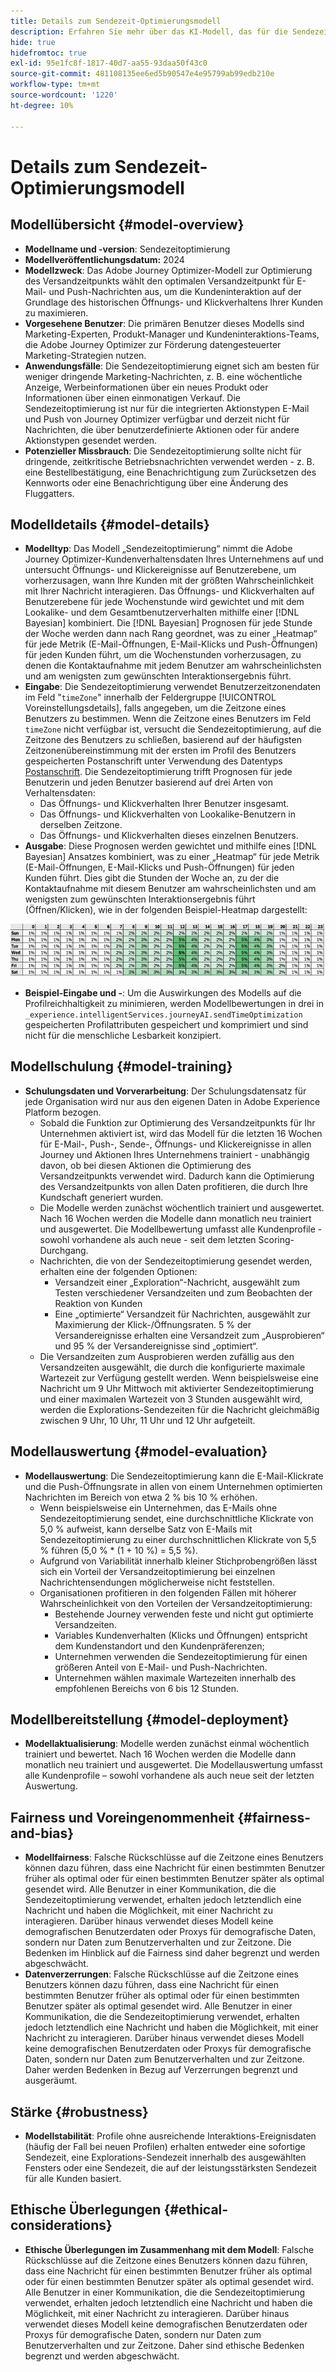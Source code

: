 ```yaml
---
title: Details zum Sendezeit-Optimierungsmodell
description: Erfahren Sie mehr über das KI-Modell, das für die Sendezeitoptimierung in Adobe Journey Optimizer verwendet wird.
hide: true
hidefromtoc: true
exl-id: 95e1fc8f-1817-40d7-aa55-93daa50f43c0
source-git-commit: 481108135ee6ed5b90547e4e95799ab99edb210e
workflow-type: tm+mt
source-wordcount: '1220'
ht-degree: 10%

---
```


# Details zum Sendezeit-Optimierungsmodell

## Modellübersicht {#model-overview}

* **Modellname und -version**: Sendezeitoptimierung
* **Modellveröffentlichungsdatum:** 2024
* **Modellzweck**: Das Adobe Journey Optimizer-Modell zur Optimierung des Versandzeitpunkts wählt den optimalen Versandzeitpunkt für E-Mail- und Push-Nachrichten aus, um die Kundeninteraktion auf der Grundlage des historischen Öffnungs- und Klickverhaltens Ihrer Kunden zu maximieren.
* **Vorgesehene Benutzer**: Die primären Benutzer dieses Modells sind Marketing-Experten, Produkt-Manager und Kundeninteraktions-Teams, die Adobe Journey Optimizer zur Förderung datengesteuerter Marketing-Strategien nutzen.
* **Anwendungsfälle**: Die Sendezeitoptimierung eignet sich am besten für weniger dringende Marketing-Nachrichten, z. B. eine wöchentliche Anzeige, Werbeinformationen über ein neues Produkt oder Informationen über einen einmonatigen Verkauf. Die Sendezeitoptimierung ist nur für die integrierten Aktionstypen E-Mail und Push von Journey Optimizer verfügbar und derzeit nicht für Nachrichten, die über benutzerdefinierte Aktionen oder für andere Aktionstypen gesendet werden.
* **Potenzieller Missbrauch**: Die Sendezeitoptimierung sollte nicht für dringende, zeitkritische Betriebsnachrichten verwendet werden - z. B. eine Bestellbestätigung, eine Benachrichtigung zum Zurücksetzen des Kennworts oder eine Benachrichtigung über eine Änderung des Fluggatters.

## Modelldetails {#model-details}

* **Modelltyp**: Das Modell „Sendezeitoptimierung“ nimmt die Adobe Journey Optimizer-Kundenverhaltensdaten Ihres Unternehmens auf und untersucht Öffnungs- und Klickereignisse auf Benutzerebene, um vorherzusagen, wann Ihre Kunden mit der größten Wahrscheinlichkeit mit Ihrer Nachricht interagieren. Das Öffnungs- und Klickverhalten auf Benutzerebene für jede Wochenstunde wird gewichtet und mit dem Lookalike- und dem Gesamtbenutzerverhalten mithilfe einer [!DNL Bayesian] kombiniert. Die [!DNL Bayesian] Prognosen für jede Stunde der Woche werden dann nach Rang geordnet, was zu einer „Heatmap“ für jede Metrik (E-Mail-Öffnungen, E-Mail-Klicks und Push-Öffnungen) für jeden Kunden führt, um die Wochenstunden vorherzusagen, zu denen die Kontaktaufnahme mit jedem Benutzer am wahrscheinlichsten und am wenigsten zum gewünschten Interaktionsergebnis führt.
* **Eingabe**: Die Sendezeitoptimierung verwendet Benutzerzeitzonendaten im Feld &quot;`timeZone`&quot; innerhalb der Feldergruppe [!UICONTROL Voreinstellungsdetails], falls angegeben, um die Zeitzone eines Benutzers zu bestimmen. Wenn die Zeitzone eines Benutzers im Feld `timeZone` nicht verfügbar ist, versucht die Sendezeitoptimierung, auf die Zeitzone des Benutzers zu schließen, basierend auf der häufigsten Zeitzonenübereinstimmung mit der ersten im Profil des Benutzers gespeicherten Postanschrift unter Verwendung des Datentyps [Postanschrift](../../../xdm/data-types/postal-address.md). Die Sendezeitoptimierung trifft Prognosen für jede Benutzerin und jeden Benutzer basierend auf drei Arten von Verhaltensdaten:
   * Das Öffnungs- und Klickverhalten Ihrer Benutzer insgesamt.
   * Das Öffnungs- und Klickverhalten von Lookalike-Benutzern in derselben Zeitzone.
   * Das Öffnungs- und Klickverhalten dieses einzelnen Benutzers.
* **Ausgabe**: Diese Prognosen werden gewichtet und mithilfe eines [!DNL Bayesian] Ansatzes kombiniert, was zu einer „Heatmap“ für jede Metrik (E-Mail-Öffnungen, E-Mail-Klicks und Push-Öffnungen) für jeden Kunden führt. Dies gibt die Stunden der Woche an, zu der die Kontaktaufnahme mit diesem Benutzer am wahrscheinlichsten und am wenigsten zum gewünschten Interaktionsergebnis führt (Öffnen/Klicken), wie in der folgenden Beispiel-Heatmap dargestellt:

![Die Heatmap zur Sendezeitoptimierung.](../../images/models/send-time-optimization.png)

* **Beispiel-Eingabe und -**: Um die Auswirkungen des Modells auf die Profilreichhaltigkeit zu minimieren, werden Modellbewertungen in drei in `_experience.intelligentServices.journeyAI.sendTimeOptimization` gespeicherten Profilattributen gespeichert und komprimiert und sind nicht für die menschliche Lesbarkeit konzipiert.

## Modellschulung {#model-training}

* **Schulungsdaten und Vorverarbeitung**: Der Schulungsdatensatz für jede Organisation wird nur aus den eigenen Daten in Adobe Experience Platform bezogen.
   * Sobald die Funktion zur Optimierung des Versandzeitpunkts für Ihr Unternehmen aktiviert ist, wird das Modell für die letzten 16 Wochen für E-Mail-, Push-, Sende-, Öffnungs- und Klickereignisse in allen Journey und Aktionen Ihres Unternehmens trainiert - unabhängig davon, ob bei diesen Aktionen die Optimierung des Versandzeitpunkts verwendet wird. Dadurch kann die Optimierung des Versandzeitpunkts von allen Daten profitieren, die durch Ihre Kundschaft generiert wurden.
   * Die Modelle werden zunächst wöchentlich trainiert und ausgewertet. Nach 16 Wochen werden die Modelle dann monatlich neu trainiert und ausgewertet. Die Modellbewertung umfasst alle Kundenprofile - sowohl vorhandene als auch neue - seit dem letzten Scoring-Durchgang.
   * Nachrichten, die von der Sendezeitoptimierung gesendet werden, erhalten eine der folgenden Optionen:
      * Versandzeit einer „Exploration“-Nachricht, ausgewählt zum Testen verschiedener Versandzeiten und zum Beobachten der Reaktion von Kunden
      * Eine „optimierte“ Versandzeit für Nachrichten, ausgewählt zur Maximierung der Klick-/Öffnungsraten. 5 % der Versandereignisse erhalten eine Versandzeit zum „Ausprobieren“ und 95 % der Versandereignisse sind „optimiert“.
   * Die Versandzeiten zum Ausprobieren werden zufällig aus den Versandzeiten ausgewählt, die durch die konfigurierte maximale Wartezeit zur Verfügung gestellt werden. Wenn beispielsweise eine Nachricht um 9 Uhr Mittwoch mit aktivierter Sendezeitoptimierung und einer maximalen Wartezeit von 3 Stunden ausgewählt wird, werden die Explorations-Sendezeiten für die Nachricht gleichmäßig zwischen 9 Uhr, 10 Uhr, 11 Uhr und 12 Uhr aufgeteilt.

## Modellauswertung {#model-evaluation}

* **Modellauswertung**: Die Sendezeitoptimierung kann die E-Mail-Klickrate und die Push-Öffnungsrate in allen von einem Unternehmen optimierten Nachrichten im Bereich von etwa 2 % bis 10 % erhöhen.
   * Wenn beispielsweise ein Unternehmen, das E-Mails ohne Sendezeitoptimierung sendet, eine durchschnittliche Klickrate von 5,0 % aufweist, kann derselbe Satz von E-Mails mit Sendezeitoptimierung zu einer durchschnittlichen Klickrate von 5,5 % führen (5,0 % * (1 + 10 %) = 5,5 %).
   * Aufgrund von Variabilität innerhalb kleiner Stichprobengrößen lässt sich ein Vorteil der Versandzeitoptimierung bei einzelnen Nachrichtensendungen möglicherweise nicht feststellen.
   * Organisationen profitieren in den folgenden Fällen mit höherer Wahrscheinlichkeit von den Vorteilen der Versandzeitoptimierung:
      * Bestehende Journey verwenden feste und nicht gut optimierte Versandzeiten.
      * Variables Kundenverhalten (Klicks und Öffnungen) entspricht dem Kundenstandort und den Kundenpräferenzen;
      * Unternehmen verwenden die Sendezeitoptimierung für einen größeren Anteil von E-Mail- und Push-Nachrichten.
      * Unternehmen wählen maximale Wartezeiten innerhalb des empfohlenen Bereichs von 6 bis 12 Stunden.

## Modellbereitstellung {#model-deployment}

* **Modellaktualisierung**: Modelle werden zunächst einmal wöchentlich trainiert und bewertet. Nach 16 Wochen werden die Modelle dann monatlich neu trainiert und ausgewertet. Die Modellauswertung umfasst alle Kundenprofile – sowohl vorhandene als auch neue seit der letzten Auswertung.

## Fairness und Voreingenommenheit {#fairness-and-bias}

* **Modellfairness**: Falsche Rückschlüsse auf die Zeitzone eines Benutzers können dazu führen, dass eine Nachricht für einen bestimmten Benutzer früher als optimal oder für einen bestimmten Benutzer später als optimal gesendet wird. Alle Benutzer in einer Kommunikation, die die Sendezeitoptimierung verwendet, erhalten jedoch letztendlich eine Nachricht und haben die Möglichkeit, mit einer Nachricht zu interagieren. Darüber hinaus verwendet dieses Modell keine demografischen Benutzerdaten oder Proxys für demografische Daten, sondern nur Daten zum Benutzerverhalten und zur Zeitzone. Die Bedenken im Hinblick auf die Fairness sind daher begrenzt und werden abgeschwächt.
* **Datenverzerrungen**: Falsche Rückschlüsse auf die Zeitzone eines Benutzers können dazu führen, dass eine Nachricht für einen bestimmten Benutzer früher als optimal oder für einen bestimmten Benutzer später als optimal gesendet wird. Alle Benutzer in einer Kommunikation, die die Sendezeitoptimierung verwendet, erhalten jedoch letztendlich eine Nachricht und haben die Möglichkeit, mit einer Nachricht zu interagieren. Darüber hinaus verwendet dieses Modell keine demografischen Benutzerdaten oder Proxys für demografische Daten, sondern nur Daten zum Benutzerverhalten und zur Zeitzone. Daher werden Bedenken in Bezug auf Verzerrungen begrenzt und ausgeräumt.

## Stärke {#robustness}

* **Modellstabilität**: Profile ohne ausreichende Interaktions-Ereignisdaten (häufig der Fall bei neuen Profilen) erhalten entweder eine sofortige Sendezeit, eine Explorations-Sendezeit innerhalb des ausgewählten Fensters oder eine Sendezeit, die auf der leistungsstärksten Sendezeit für alle Kunden basiert.

## Ethische Überlegungen {#ethical-considerations}

* **Ethische Überlegungen im Zusammenhang mit dem Modell**: Falsche Rückschlüsse auf die Zeitzone eines Benutzers können dazu führen, dass eine Nachricht für einen bestimmten Benutzer früher als optimal oder für einen bestimmten Benutzer später als optimal gesendet wird. Alle Benutzer in einer Kommunikation, die die Sendezeitoptimierung verwendet, erhalten jedoch letztendlich eine Nachricht und haben die Möglichkeit, mit einer Nachricht zu interagieren. Darüber hinaus verwendet dieses Modell keine demografischen Benutzerdaten oder Proxys für demografische Daten, sondern nur Daten zum Benutzerverhalten und zur Zeitzone. Daher sind ethische Bedenken begrenzt und werden abgeschwächt.

